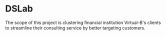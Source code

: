 # DSLab

The scope of this project is clustering financial institution Virtual-B's clients to streamline their consulting service by better targeting customers.
